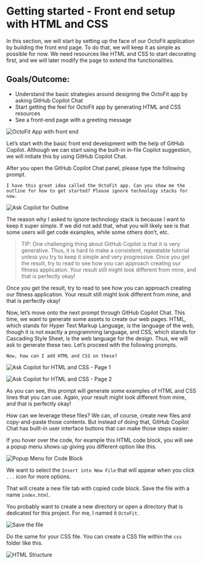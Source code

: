 # Getting started - Front end setup with HTML and CSS

In this section, we will start by setting up the face of our OctoFit application by building the front end page. To do that, we will keep it as simple as possible for now. We need resources like HTML and CSS to start decorating first, and we will later modify the page to extend the functionalities.

## Goals/Outcome:
- Understand the basic strategies around designing the OctoFit app by asking GitHub Copilot Chat
- Start getting the feel for OctoFit app by generating HTML and CSS resources
- See a front-end page with a greeting message

![OctoFit App with front end](images/0_FinalResult.jpg)

Let’s start with the basic front end development with the help of GitHub Copilot. Although we can start using the built-in in-file Copilot suggestion, we will initiate this by using GitHub Copilot Chat.

After you open the GitHub Copilot Chat panel, please type the following prompt.

`I have this great idea called the OctoFit app. Can you show me the outline for how to get started? Please ignore technology stacks for now.`

![Ask Copilot for Outline](images/1_AskCopilot4Outline.jpg)

The reason why I asked to ignore technology stack is because I want to keep it super simple. If we did not add that, what you will likely see is that some users will get code examples, while some others don’t, etc.

> TIP: One challenging thing about GitHub Copilot is that it is very generative. Thus, it is hard to make a consistent, repeatable tutorial unless you try to keep it simple and very progressive.
Once you get the result, try to read to see how you can approach creating our fitness application. Your result still might look different from mine, and that is perfectly okay!

Once you get the result, try to read to see how you can approach creating our fitness application. Your result still might look different from mine, and that is perfectly okay!

Now, let’s move onto the next prompt through GitHub Copilot Chat. This time, we want to generate some assets to create our web pages. HTML, which stands for Hyper Text Markup Language, is the language of the web, though it is not exactly a programming language, and CSS, which stands for Cascading Style Sheet, is the web language for the design. Thus, we will ask to generate these two. Let’s proceed with the following prompts. 

`Now, how can I add HTML and CSS on these?`

![Ask Copilot for HTML and CSS - Page 1](images/2_1_AskGenerateHTMLCSS.jpg)

![Ask Copilot for HTML and CSS - Page 2](images/2_2_AskGenerateHTMLCSS.jpg)

As you can see, this prompt will generate some examples of HTML and CSS lines that you can use. Again, your result might look different from mine, and that is perfectly okay!

How can we leverage these files? We can, of course, create new files and copy-and-paste those contents. But instead of doing that, GitHub Copilot Chat has built-in user interface buttons that can make those steps easier.

If you hover over the code, for example this HTML code block, you will see a popup menu shows up giving you different option like this.

![Popup Menu for Code Block](images/3_OptionsCopilotChat.jpg)

We want to select the `Insert into New File` that will appear when you click `...` icon for more options.

That will create a new file tab with copied code block. Save the file with a name `index.html`.

You probably want to create a new directory or open a directory that is dedicated for this project. For me, I named it `OctoFit`.

![Save the file](images/4_SaveFile.jpg)

Do the same for your CSS file. You can create a CSS file within the `css` folder like this.

![HTML Structure](images/5_HTMLStructure.jpg)